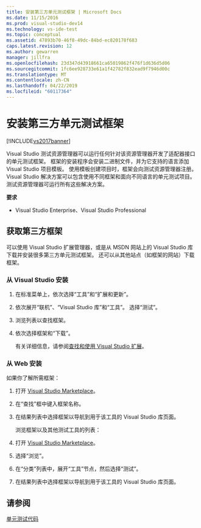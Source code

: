 ```yaml
---
title: 安装第三方单元测试框架 | Microsoft Docs
ms.date: 11/15/2016
ms.prod: visual-studio-dev14
ms.technology: vs-ide-test
ms.topic: conceptual
ms.assetid: 47893b70-46f8-49dc-84bd-ec820178f683
caps.latest.revision: 12
ms.author: gewarren
manager: jillfra
ms.openlocfilehash: 23d347d43918661ca65019862f476f1d636d5d06
ms.sourcegitcommit: 1fc6ee928733e61a1f42782f832ead9f7946d00c
ms.translationtype: MT
ms.contentlocale: zh-CN
ms.lasthandoff: 04/22/2019
ms.locfileid: "60117364"
---
```

# <a name="install-third-party-unit-test-frameworks"></a>安装第三方单元测试框架
[!INCLUDE[vs2017banner](../includes/vs2017banner.md)]

Visual Studio 测试资源管理器可以运行任何针对该资源管理器开发了适配器接口的单元测试框架。 框架的安装程序会安装二进制文件，并为它支持的语言添加 Visual Studio 项目模板。 使用模板创建项目时，框架会向测试资源管理器注册。 Visual Studio 解决方案可以包含使用不同框架和面向不同语言的单元测试项目。 测试资源管理器可运行所有这些解决方案。  
  
 **要求**  
  
- Visual Studio Enterprise、Visual Studio Professional  
  
## <a name="acquiring-third-party-frameworks"></a>获取第三方框架  
 可以使用 Visual Studio 扩展管理器，或是从 MSDN 网站上的 Visual Studio 库下载并安装很多第三方单元测试框架。 还可以从其他站点（如框架的网站）下载框架。  
  
### <a name="installing-from-visual-studio"></a>从 Visual Studio 安装  
  
1. 在标准菜单上，依次选择“工具”和“扩展和更新”。  
  
2. 依次展开“联机”、“Visual Studio 库”和“工具”。 选择“测试”。  
  
3. 浏览列表以查找框架。  
  
4. 依次选择框架和“下载”。  
  
   有关详细信息，请参阅[查找和使用 Visual Studio 扩展](../ide/finding-and-using-visual-studio-extensions.md)。  
  
### <a name="installing-from-the-web"></a>从 Web 安装  
 如果你了解所需框架：  
  
1. 打开 [Visual Studio Marketplace](https://marketplace.visualstudio.com)。  
  
2. 在“查找”框中键入框架名称。  
  
3. 在结果列表中选择框架以导航到用于该工具的 Visual Studio 库页面。  
  
   浏览框架以及其他测试工具的列表：  
  
4. 打开 [Visual Studio Marketplace](https://marketplace.visualstudio.com)。  
  
5. 选择“浏览”。  
  
6. 在“分类”列表中，展开“工具”节点，然后选择“测试”。  
  
7. 在结果列表中选择框架以导航到用于该工具的 Visual Studio 库页面。  
  
## <a name="see-also"></a>请参阅  
 [单元测试代码](../test/unit-test-your-code.md)
